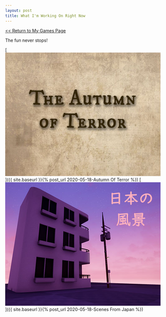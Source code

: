 ```yaml
---
layout: post
title: What I'm Working On Right Now
---
```



<a href="/myGames"><< Return to My Games Page</a>


The fun never stops! 


[![Autumn Of Terror](/assets/artwork/MyGames/AutumnOfTerror/AutumnOfTerror_CoverImage.jpg)]({{ site.baseurl }}{% post_url 2020-05-18-Autumn Of Terror %})
[![Scenes from Japan](/assets/artwork/MyGames/ScenesFromJapan/ScenesFromJapan_CoverImage.jpg)]({{ site.baseurl }}{% post_url 2020-05-18-Scenes From Japan %})
